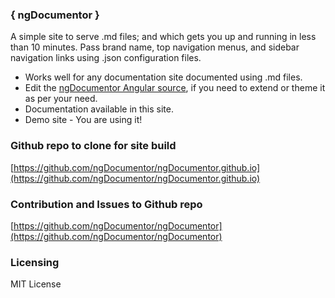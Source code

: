 ### { ngDocumentor }
  
A simple site to serve .md files; and which gets you up and running in less than 10 minutes. 
Pass brand name, top navigation menus, and sidebar navigation links using .json configuration files.

* Works well for any documentation site documented using .md files.
* Edit the [ngDocumentor Angular source](https://github.com/ngDocumentor/ngDocumentor), if you need to extend or theme it as per your need.
* Documentation available in this site.
* Demo site - You are using it!

### Github repo to clone for site build
[https://github.com/ngDocumentor/ngDocumentor.github.io](https://github.com/ngDocumentor/ngDocumentor.github.io)

### Contribution and Issues to Github repo
[https://github.com/ngDocumentor/ngDocumentor](https://github.com/ngDocumentor/ngDocumentor)

### Licensing
MIT License


